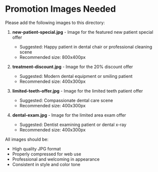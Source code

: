 # Promotion Images Needed

Please add the following images to this directory:

1. **new-patient-special.jpg** - Image for the featured new patient special offer
   - Suggested: Happy patient in dental chair or professional cleaning scene
   - Recommended size: 800x400px

2. **treatment-discount.jpg** - Image for the 20% discount offer
   - Suggested: Modern dental equipment or smiling patient
   - Recommended size: 400x300px

3. **limited-teeth-offer.jpg** - Image for the limited teeth patient offer
   - Suggested: Compassionate dental care scene
   - Recommended size: 400x300px

4. **dental-exam.jpg** - Image for the limited area exam offer
   - Suggested: Dentist examining patient or dental x-ray
   - Recommended size: 400x300px

All images should be:
- High quality JPG format
- Properly compressed for web use
- Professional and welcoming in appearance
- Consistent in style and color tone
